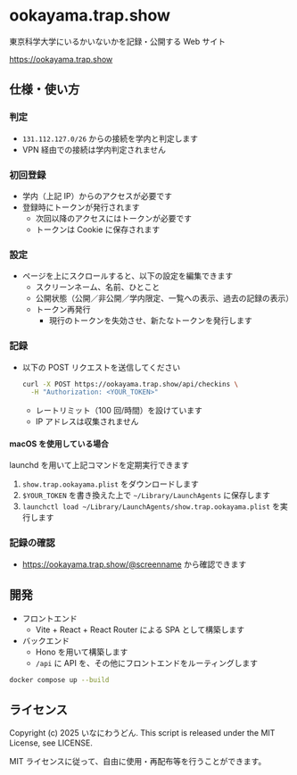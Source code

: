 # ookayama.trap.show

東京科学大学にいるかいないかを記録・公開する Web サイト

<https://ookayama.trap.show>

## 仕様・使い方

### 判定
- `131.112.127.0/26` からの接続を学内と判定します
- VPN 経由での接続は学内判定されません

### 初回登録
- 学内（上記 IP）からのアクセスが必要です
- 登録時にトークンが発行されます
  - 次回以降のアクセスにはトークンが必要です
  - トークンは Cookie に保存されます

### 設定
- ページを上にスクロールすると、以下の設定を編集できます
  - スクリーンネーム、名前、ひとこと
  - 公開状態（公開／非公開／学内限定、一覧への表示、過去の記録の表示）
  - トークン再発行
    - 現行のトークンを失効させ、新たなトークンを発行します

### 記録
- 以下の POST リクエストを送信してください
  ```bash
  curl -X POST https://ookayama.trap.show/api/checkins \
    -H "Authorization: <YOUR_TOKEN>"
  ```
  - レートリミット（100 回/時間）を設けています
  - IP アドレスは収集されません

#### macOS を使用している場合

launchd を用いて上記コマンドを定期実行できます

1. `show.trap.ookayama.plist` をダウンロードします
2. `$YOUR_TOKEN` を書き換えた上で `~/Library/LaunchAgents` に保存します
3. `launchctl load ~/Library/LaunchAgents/show.trap.ookayama.plist` を実行します

### 記録の確認
  - <https://ookayama.trap.show/@screenname> から確認できます

## 開発

- フロントエンド
  - Vite + React + React Router による SPA として構築します
- バックエンド
  - Hono を用いて構築します
  - `/api` に API を、その他にフロントエンドをルーティングします

```bash
docker compose up --build
```

## ライセンス

Copyright (c) 2025 いなにわうどん. This script is released under the MIT License, see LICENSE.

MIT ライセンスに従って、自由に使用・再配布等を行うことができます。

